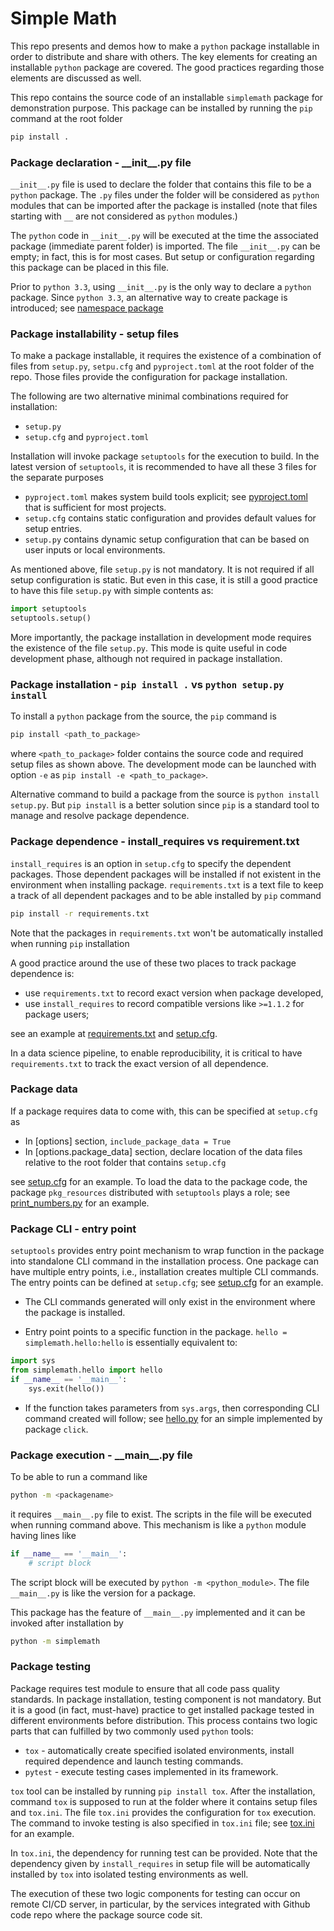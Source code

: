 # Simple Math
This repo presents and demos how to make a `python` package installable in order to distribute and share with others. The key elements for creating an installable `python` package are covered. The good practices regarding those elements are discussed as well.

This repo contains the source code of an installable `simplemath` package for demonstration purpose. This package can be installed by running the `pip` command at the root folder
```bash
pip install .
```

### Package declaration - \_\_init\_\_.py file
`__init__.py` file is used to declare the folder that contains this file to be a `python` package. The `.py` files under the folder will be considered as `python` modules that can be imported after the package is installed (note that files starting with `__` are not considered as `python` modules.)

The `python` code in `__init__.py` will be executed at the time the associated package (immediate parent folder) is imported. The file `__init__.py` can be empty; in fact, this is for most cases. But setup or configuration regarding this package can be placed in this file.

Prior to `python 3.3`, using `__init__.py` is the only way to declare a `python` package. Since `python 3.3`, an alternative way to create package is introduced; see [namespace package](https://docs.python.org/3/reference/import.html#namespace-packages)

### Package installability - setup files
To make a package installable, it requires the existence of a combination of files from `setup.py`, `setpu.cfg` and `pyproject.toml` at the root folder of the repo. Those files provide the configuration for package installation.

The following are two alternative minimal combinations required for installation:
- `setup.py`
- `setup.cfg` and `pyproject.toml`

Installation will invoke package `setuptools` for the execution to build. In the latest version of `setuptools`, it is recommended to have all these 3 files for the separate purposes
- `pyproject.toml` makes system build tools explicit; see [pyproject.toml](pyproject.toml) that is sufficient for most projects.
- `setup.cfg` contains static configuration and provides default values for setup entries.
- `setup.py` contains dynamic setup configuration that can be based on user inputs or local environments.

As mentioned above, file `setup.py` is not mandatory. It is not required if all setup configuration is static. But even in this case, it is still a good practice to have this file `setup.py` with simple contents as:

```python
import setuptools
setuptools.setup()
```

More importantly, the package installation in development mode requires the existence of the file `setup.py`. This mode is quite useful in code development phase, although not required in package installation.

### Package installation - `pip install .` vs `python setup.py install`
To install a `python` package from the source, the `pip` command is
```bash
pip install <path_to_package>
```
where `<path_to_package>` folder contains the source code and required setup files as shown above. The development mode can be launched with option `-e` as `pip install -e <path_to_package>`.

Alternative command to build a package from the source is `python install setup.py`. But `pip install` is a better solution since `pip` is a standard tool to manage and resolve package dependence.


### Package dependence - install_requires vs requirement.txt
`install_requires` is an option in `setup.cfg` to specify the dependent packages. Those dependent packages will be installed if not existent in the environment when installing package. `requirements.txt` is a text file to keep a track of all dependent packages and to be able installed by `pip` command
```bash
pip install -r requirements.txt
```

Note that the packages in `requirements.txt` won't be automatically installed when running `pip` installation

A good practice around the use of these two places to track package dependence is:
- use `requirements.txt` to record exact version when package developed,
- use `install_requires` to record compatible versions like `>=1.1.2` for package users;

see an example at [requirements.txt](requirements.txt) and [setup.cfg](setup.cfg).

In a data science pipeline, to enable reproducibility, it is critical to have `requirements.txt` to track the exact version of all dependence.

### Package data
If a package requires data to come with, this can be specified at `setup.cfg` as
- In [options] section, `include_package_data = True`
- In [options.package_data] section, declare location of the data files relative to the root folder that contains `setup.cfg`

see [setup.cfg](setup.cfg) for an example. To load the data to the package code, the package `pkg_resources` distributed with `setuptools` plays a role; see [print_numbers.py](simplemath/print_numbers.py) for an example.


### Package CLI - entry point
`setuptools` provides entry point mechanism to wrap function in the package into standalone CLI command in the installation process. One package can have multiple entry points, i.e., installation creates multiple CLI commands. The entry points can be defined at `setup.cfg`; see [setup.cfg](setup.cfg) for an example.

- The CLI commands generated will only exist in the environment where the package is installed.

- Entry point points to a specific function in the package. `hello = simplemath.hello:hello` is essentially equivalent to:
```python
import sys
from simplemath.hello import hello
if __name__ == '__main__':
    sys.exit(hello())
```

- If the function takes parameters from `sys.args`, then corresponding CLI command created will follow; see [hello.py](simplemath/hello.py) for an simple implemented by package `click`.

### Package execution - \_\_main\_\_.py file
To be able to run a command like
```bash
python -m <packagename>
```
it requires `__main__.py` file to exist. The scripts in the file will be executed when running command above. This mechanism is like a `python` module having lines like
```python
if __name__ == '__main__':
    # script block
```
The script block will be executed by `python -m <python_module>`. The file `__main__.py` is like the version for a package.

This package has the feature of `__main__.py` implemented and it can be invoked after installation by
```bash
python -m simplemath
```

### Package testing
Package requires test module to ensure that all code pass quality standards. In package installation, testing component is not mandatory. But it is a good (in fact, must-have) practice to get installed package tested in different environments before distribution. This process contains two logic parts that can fulfilled by two commonly used `python` tools:

- `tox` - automatically create specified isolated environments, install required dependence and launch testing commands.
- `pytest` - execute testing cases implemented in its framework.

`tox` tool can be installed by running `pip install tox`. After the installation, command `tox` is supposed to run at the folder where it contains setup files and `tox.ini`. The file `tox.ini` provides the configuration for `tox` execution. The command to invoke testing is also specified in `tox.ini` file; see [tox.ini](tox.ini) for an example.

In `tox.ini`, the dependency for running test can be provided. Note that the dependency given by `install_requires` in setup file will be automatically installed by `tox` into isolated testing environments as well.

The execution of these two logic components for testing can occur on remote CI/CD server, in particular, by the services integrated with Github code repo where the package source code sit.
